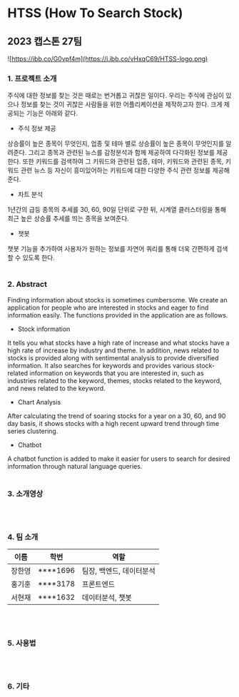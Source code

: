 # HTSS (How To Search Stock)

## 2023 캡스톤 27팀

![https://ibb.co/G0vpf4m](https://i.ibb.co/vHxqC69/HTSS-logo.png)

### 1. 프로젝트 소개

주식에 대한 정보를 찾는 것은 때로는 번거롭고 귀찮은 일이다. 우리는 주식에 관심이 있으나 정보를 찾는 것이 귀찮은 사람들을 위한 어플리케이션을 제작하고자 한다. 크게 제공되는 기능은 아래와 같다.

- 주식 정보 제공

상승률이 높은 종목이 무엇인지, 업종 및 테마 별로 상승률이 높은 종목이 무엇인지를 알려준다. 그리고 종목과 관련된 뉴스를 감정분석과 함께 제공하여 다각화된 정보를 제공한다. 또한 키워드를 검색하여 그 키워드와 관련된 업종, 테마, 키워드와 관련된 종목, 키워드 관련 뉴스 등 자신이 흥미있어하는 키워드에 대한 다양한 주식 관련 정보를 제공해준다.  

- 차트 분석

1년간의 급등 종목의 추세를 30, 60, 90일 단위로 구한 뒤, 시계열 클러스터링을 통해 최근 높은 상승률 추세를 띄는 종목을 보여준다.

- 챗봇

챗봇 기능을 추가하여 사용자가 원하는 정보를 자연어 쿼리를 통해 더욱 간편하게 검색할 수 있도록 한다.
<br><br>
### 2. Abstract

Finding information about stocks is sometimes cumbersome. We create an application for people who are interested in stocks and eager to find information easily. The functions provided in the application are as follows.

- Stock information

It tells you what stocks have a high rate of increase and what stocks have a high rate of increase by industry and theme. In addition, news related to stocks is provided along with sentimental analysis to provide diversified information. It also searches for keywords and provides various stock-related information on keywords that you are interested in, such as industries related to the keyword, themes, stocks related to the keyword, and news related to the keyword.

- Chart Analysis

After calculating the trend of soaring stocks for a year on a 30, 60, and 90 day basis, it shows stocks with a high recent upward trend through time series clustering.

- Chatbot

A chatbot function is added to make it easier for users to search for desired information through natural language queries.
<br><br>
### 3. 소개영상
<br><br>
### 4. 팀 소개

| 이름 | 학번 | 역할 |
| --- | --- | --- |
| 장한영 | ****1696 | 팀장, 백엔드, 데이터분석 |
| 홍기훈 | ****3178 | 프론트엔드  |
| 서현재 | ****1632 | 데이터분석, 챗봇 |

<br><br>
### 5. 사용법
<br><br>
### 6. 기타
